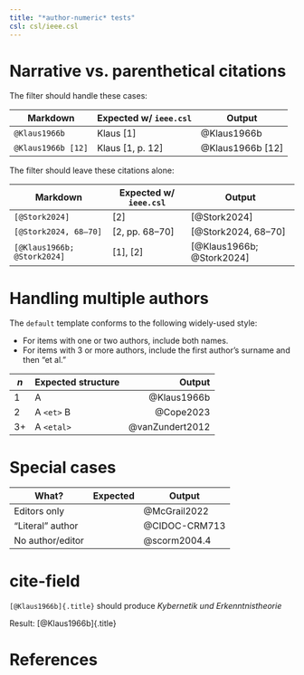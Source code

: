 ```yaml
---
title: "*author-numeric* tests"
csl: csl/ieee.csl
---
```


# Narrative vs. parenthetical citations

The filter should handle these cases:

| Markdown           | Expected w/ `ieee.csl` | Output           |
|--------------------|------------------------|------------------|
| `@Klaus1966b`      | Klaus [1]              | @Klaus1966b      |
| `@Klaus1966b [12]` | Klaus [1, p. 12]       | @Klaus1966b [12] |

The filter should leave these citations alone:

| Markdown                    | Expected w/ `ieee.csl` | Output                    |
|-----------------------------|------------------------|---------------------------|
| `[@Stork2024]`              | [2]                    | [@Stork2024]              |
| `[@Stork2024, 68–70]`       | [2, pp. 68–70]         | [@Stork2024, 68–70]       |
| `[@Klaus1966b; @Stork2024]` | [1], [2]                 | [@Klaus1966b; @Stork2024] |

# Handling multiple authors

The `default` template conforms to the following widely-used style:

- For items with one or two authors, include both names.
- For items with 3 or more authors, include the first author’s surname and then “et al.”


| _n_ | Expected structure |          Output |
|-----|--------------------|----------------:|
| 1   | A                  |     @Klaus1966b |
| 2   | A `<et>` B         |       @Cope2023 |
| 3+  | A `<etal>`         | @vanZundert2012 |

# Special cases

| What?            | Expected | Output        |
|------------------|----------|---------------|
| Editors only     |          | @McGrail2022  |
| “Literal” author |          | @CIDOC-CRM713 |
| No author/editor |          | @scorm2004.4  |

# cite-field

`[@Klaus1966b]{.title}` should produce *Kybernetik und Erkenntnistheorie*

Result: [@Klaus1966b]{.title}

# References

